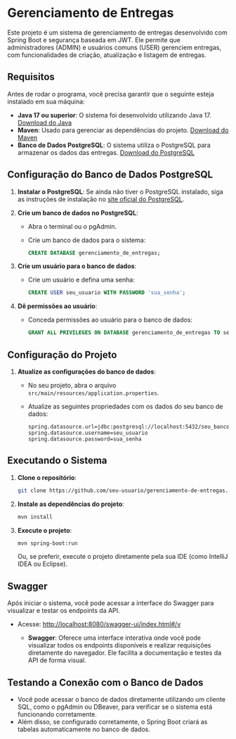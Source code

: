 
# Gerenciamento de Entregas

Este projeto é um sistema de gerenciamento de entregas desenvolvido com Spring Boot e segurança baseada em JWT. Ele permite que administradores (ADMIN) e usuários comuns (USER) gerenciem entregas, com funcionalidades de criação, atualização e listagem de entregas.

## Requisitos

Antes de rodar o programa, você precisa garantir que o seguinte esteja instalado em sua máquina:

- **Java 17 ou superior**: O sistema foi desenvolvido utilizando Java 17. [Download do Java](https://adoptopenjdk.net/)
- **Maven**: Usado para gerenciar as dependências do projeto. [Download do Maven](https://maven.apache.org/download.cgi)
- **Banco de Dados PostgreSQL**: O sistema utiliza o PostgreSQL para armazenar os dados das entregas. [Download do PostgreSQL](https://www.postgresql.org/download/)

## Configuração do Banco de Dados PostgreSQL

1. **Instalar o PostgreSQL**: Se ainda não tiver o PostgreSQL instalado, siga as instruções de instalação no [site oficial do PostgreSQL](https://www.postgresql.org/download/).

2. **Crie um banco de dados no PostgreSQL**:
   - Abra o terminal ou o pgAdmin.
   - Crie um banco de dados para o sistema:

     ```sql
     CREATE DATABASE gerenciamento_de_entregas;
     ```

3. **Crie um usuário para o banco de dados**:
   - Crie um usuário e defina uma senha:

     ```sql
     CREATE USER seu_usuario WITH PASSWORD 'sua_senha';
     ```

4. **Dê permissões ao usuário**:
   - Conceda permissões ao usuário para o banco de dados:

     ```sql
     GRANT ALL PRIVILEGES ON DATABASE gerenciamento_de_entregas TO seu_usuario;
     ```

## Configuração do Projeto

1. **Atualize as configurações do banco de dados**:
   - No seu projeto, abra o arquivo `src/main/resources/application.properties`.
   - Atualize as seguintes propriedades com os dados do seu banco de dados:

     ```properties
     spring.datasource.url=jdbc:postgresql://localhost:5432/seu_banco
     spring.datasource.username=seu_usuario
     spring.datasource.password=sua_senha
     ```

## Executando o Sistema

1. **Clone o repositório**:

   ```bash
   git clone https://github.com/seu-usuario/gerenciamento-de-entregas.git
   ```

2. **Instale as dependências do projeto**:

   ```bash
   mvn install
   ```

3. **Execute o projeto**:

   ```bash
   mvn spring-boot:run
   ```

   Ou, se preferir, execute o projeto diretamente pela sua IDE (como IntelliJ IDEA ou Eclipse).

## Swagger

Após iniciar o sistema, você pode acessar a interface do Swagger para visualizar e testar os endpoints da API.

- Acesse: [http://localhost:8080/swagger-ui/index.html#/v](http://localhost:8080/swagger-ui/index.html#/v)

  - **Swagger**: Oferece uma interface interativa onde você pode visualizar todos os endpoints disponíveis e realizar requisições diretamente do navegador. Ele facilita a documentação e testes da API de forma visual.

## Testando a Conexão com o Banco de Dados

- Você pode acessar o banco de dados diretamente utilizando um cliente SQL, como o pgAdmin ou DBeaver, para verificar se o sistema está funcionando corretamente.
- Além disso, se configurado corretamente, o Spring Boot criará as tabelas automaticamente no banco de dados.
